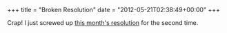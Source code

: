 +++
title = "Broken Resolution"
date = "2012-05-21T02:38:49+00:00"
+++

Crap!  I just screwed up <a href="/blog/resolutions-2012#may">this month's resolution</a> for the second time.
			